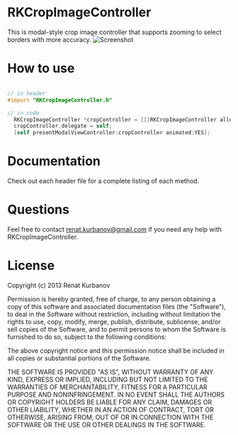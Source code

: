 RKCropImageController
=====================

This is modal-style crop image controller that supports zooming to select borders with more accuracy.
![Screenshot](https://github.com/ren6/RKCropImageController/raw/master/screenshot.png)

# How to use

``` objective-c

// in header
#import "RKCropImageController.h"

// in code
  RKCropImageController *cropController = [[[RKCropImageController alloc] initWithImage:imageView.image] autorelease];
  cropController.delegate = self;
  [self presentModalViewController:cropController animated:YES];
```

# Documentation
Check out each header file for a complete listing of each method.

# Questions
Feel free to contact renat.kurbanov@gmail.com if you need any help with RKCropImageController.

# License
Copyright (c) 2013 Renat Kurbanov

Permission is hereby granted, free of charge, to any person obtaining a copy
of this software and associated documentation files (the "Software"), to deal
in the Software without restriction, including without limitation the rights
to use, copy, modify, merge, publish, distribute, sublicense, and/or sell
copies of the Software, and to permit persons to whom the Software is
furnished to do so, subject to the following conditions:

The above copyright notice and this permission notice shall be included in
all copies or substantial portions of the Software.

THE SOFTWARE IS PROVIDED "AS IS", WITHOUT WARRANTY OF ANY KIND, EXPRESS OR
IMPLIED, INCLUDING BUT NOT LIMITED TO THE WARRANTIES OF MERCHANTABILITY,
FITNESS FOR A PARTICULAR PURPOSE AND NONINFRINGEMENT. IN NO EVENT SHALL THE
AUTHORS OR COPYRIGHT HOLDERS BE LIABLE FOR ANY CLAIM, DAMAGES OR OTHER
LIABILITY, WHETHER IN AN ACTION OF CONTRACT, TORT OR OTHERWISE, ARISING FROM,
OUT OF OR IN CONNECTION WITH THE SOFTWARE OR THE USE OR OTHER DEALINGS IN
THE SOFTWARE.
